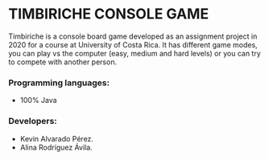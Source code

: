 # TIMBIRICHE CONSOLE GAME
Timbiriche is a console board game developed as an assignment project in 2020 for a course at University of Costa Rica. It has different game modes, you can play vs the computer (easy, medium and hard levels) or you can try to compete with another person.

### Programming languages:
- 100% Java

### Developers:
- Kevin Alvarado Pérez.
- Alina Rodríguez Ávila.
